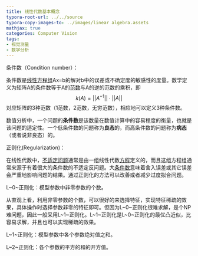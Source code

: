```yaml
---
title: 线性代数基本概念
typora-root-url: ../../source
typora-copy-images-to: ../images/linear algebra.assets
mathjax: true
categories: Computer Vision
tags:
- 视觉测量
- 数学分析
---
```


条件数（Condition number）：

条件数是[线性方程组](https://baike.baidu.com/item/线性方程组/5904308)Ax=b的解对b中的误差或不确定度的敏感性的度量。数学定义为矩阵A的条件数等于A的[范数](https://baike.baidu.com/item/范数/10856788)与A的逆的范数的乘积，即
$$
k\left( A \right)=\left| \left| A^{-1} \right| \right|\; \cdot \; \left| \left| A \right| \right|
$$
对应矩阵的3种范数（1范数，2范数，无穷范数），相应地可以定义3种条件数。

数值分析中，一个问题的**条件数**是该数量在数值计算中的容易程度的衡量，也就是该问题的适定性。一个低条件数的问题称为**良态**的，而高条件数的问题称为**病态**（或者说非良态）的。

正则化(Regularization)：

在线性代数中，[不适定问题](https://baike.baidu.com/item/不适定问题)通常是由一组线性代数[方程](https://baike.baidu.com/item/方程/6306)定义的，而且这组方程组通常来源于有着很大的条件数的不适定反问题。大[条件数](https://baike.baidu.com/item/条件数/5293168)意味着舍入误差或其它误差会严重地影响问题的结果。通过正则化的方法可以改善或者减少过度拟合问题。

L~0~正则化：模型参数中非零参数的个数。

从直观上看，利用非零参数的个数，可以很好的来选择特征，实现特征稀疏的效果，具体操作时选择参数非零的特征即可。但因为L~0~正则化很难求解，是个NP难问题，因此一般采用L~1~正则化。L~1~正则化是L~0~正则化的最优凸近似，比容易求解，并且也可以实现稀疏的效果。

L~1~正则化：模型参数中各个参数绝对值之和。

L~2~正则化：各个参数的平方的和的开方值。





